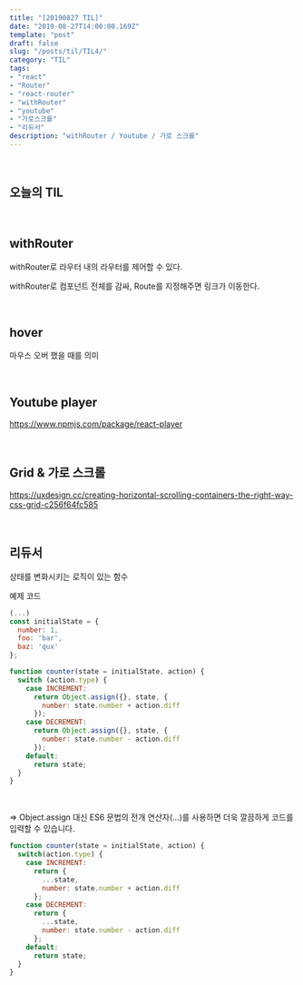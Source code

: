 ```yaml
---
title: "[20190827 TIL]"
date: "2019-08-27T14:00:00.169Z"
template: "post"
draft: false
slug: "/posts/til/TIL4/"
category: "TIL"
tags:
- "react"
- "Router"
- "react-router"
- "withRouter"
- "youtube"
- "가로스크롤"
- "리듀서"
description: "withRouter / Youtube / 가로 스크롤"
---
```


<br>

## 오늘의 TIL

<br>

## withRouter

withRouter로 라우터 내의 라우터를 제어할 수 있다.

withRouter로 컴포넌트 전체를 감싸, Route를 지정해주면 링크가 이동한다.

<br>

## hover

마우스 오버 했을 때를 의미

<br>

## Youtube player

https://www.npmjs.com/package/react-player

<br>

## Grid & 가로 스크롤

https://uxdesign.cc/creating-horizontal-scrolling-containers-the-right-way-css-grid-c256f64fc585

<br>

## 리듀서

상태를 변화시키는 로직이 있는 함수

예제 코드

``` JavaScript
(...)
const initialState = {
  number: 1,
  foo: 'bar',
  baz: 'qux'
};

function counter(state = initialState, action) {
  switch (action.type) {
    case INCREMENT:
      return Object.assign({}, state, {
        number: state.number + action.diff
      });
    case DECREMENT:
      return Object.assign({}, state, {
        number: state.number - action.diff
      });
    default:
      return state;
  }
}
```

<br>

 => Object.assign 대신 ES6 문법의 전개 연산자(...)를 사용하면 더욱 깔끔하게 코드를 입력할 수 있습니다.

``` JavaScript
function counter(state = initialState, action) {
  switch(action.type) {
    case INCREMENT:
      return {
        ...state,
        number: state.number + action.diff
      };
    case DECREMENT:
      return {
        ...state,
        number: state.number - action.diff
      };
    default:
      return state;
  }
}
```

<br>
